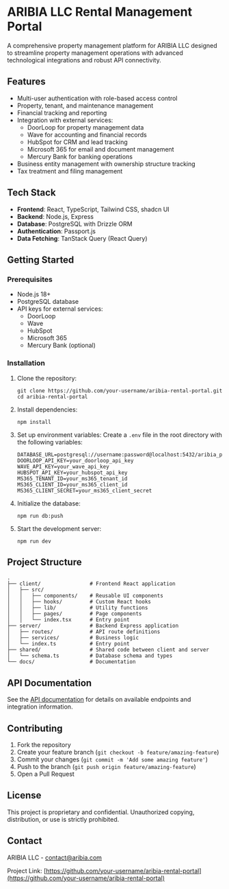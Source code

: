 # ARIBIA LLC Rental Management Portal

A comprehensive property management platform for ARIBIA LLC designed to streamline property management operations with advanced technological integrations and robust API connectivity.

## Features

- Multi-user authentication with role-based access control
- Property, tenant, and maintenance management
- Financial tracking and reporting
- Integration with external services:
  - DoorLoop for property management data
  - Wave for accounting and financial records
  - HubSpot for CRM and lead tracking
  - Microsoft 365 for email and document management
  - Mercury Bank for banking operations
- Business entity management with ownership structure tracking
- Tax treatment and filing management

## Tech Stack

- **Frontend**: React, TypeScript, Tailwind CSS, shadcn UI
- **Backend**: Node.js, Express
- **Database**: PostgreSQL with Drizzle ORM
- **Authentication**: Passport.js
- **Data Fetching**: TanStack Query (React Query)

## Getting Started

### Prerequisites

- Node.js 18+
- PostgreSQL database
- API keys for external services:
  - DoorLoop
  - Wave
  - HubSpot
  - Microsoft 365
  - Mercury Bank (optional)

### Installation

1. Clone the repository:
   ```
   git clone https://github.com/your-username/aribia-rental-portal.git
   cd aribia-rental-portal
   ```

2. Install dependencies:
   ```
   npm install
   ```

3. Set up environment variables:
   Create a `.env` file in the root directory with the following variables:
   ```
   DATABASE_URL=postgresql://username:password@localhost:5432/aribia_portal
   DOORLOOP_API_KEY=your_doorloop_api_key
   WAVE_API_KEY=your_wave_api_key
   HUBSPOT_API_KEY=your_hubspot_api_key
   MS365_TENANT_ID=your_ms365_tenant_id
   MS365_CLIENT_ID=your_ms365_client_id
   MS365_CLIENT_SECRET=your_ms365_client_secret
   ```

4. Initialize the database:
   ```
   npm run db:push
   ```

5. Start the development server:
   ```
   npm run dev
   ```

## Project Structure

```
.
├── client/                # Frontend React application
│   ├── src/
│   │   ├── components/    # Reusable UI components
│   │   ├── hooks/         # Custom React hooks
│   │   ├── lib/           # Utility functions
│   │   ├── pages/         # Page components
│   │   └── index.tsx      # Entry point
├── server/                # Backend Express application
│   ├── routes/            # API route definitions
│   ├── services/          # Business logic
│   └── index.ts           # Entry point
├── shared/                # Shared code between client and server
│   └── schema.ts          # Database schema and types
└── docs/                  # Documentation
```

## API Documentation

See the [API documentation](docs/API_INTEGRATIONS.md) for details on available endpoints and integration information.

## Contributing

1. Fork the repository
2. Create your feature branch (`git checkout -b feature/amazing-feature`)
3. Commit your changes (`git commit -m 'Add some amazing feature'`)
4. Push to the branch (`git push origin feature/amazing-feature`)
5. Open a Pull Request

## License

This project is proprietary and confidential. Unauthorized copying, distribution, or use is strictly prohibited.

## Contact

ARIBIA LLC - [contact@aribia.com](mailto:contact@aribia.com)

Project Link: [https://github.com/your-username/aribia-rental-portal](https://github.com/your-username/aribia-rental-portal)